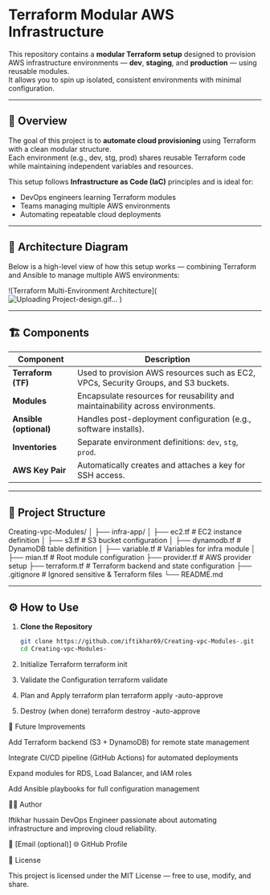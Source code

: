 #  Terraform Modular AWS Infrastructure

This repository contains a **modular Terraform setup** designed to provision AWS infrastructure environments — **dev**, **staging**, and **production** — using reusable modules.  
It allows you to spin up isolated, consistent environments with minimal configuration.

---

## 📘 Overview

The goal of this project is to **automate cloud provisioning** using Terraform with a clean modular structure.  
Each environment (e.g., dev, stg, prod) shares reusable Terraform code while maintaining independent variables and resources.

This setup follows **Infrastructure as Code (IaC)** principles and is ideal for:
- DevOps engineers learning Terraform modules
- Teams managing multiple AWS environments
- Automating repeatable cloud deployments

---

## 🧩 Architecture Diagram

Below is a high-level view of how this setup works — combining Terraform and Ansible to manage multiple AWS environments:

![Terraform Multi-Environment Architecture](![Uploading Project-design.gif…]()
)

---

## 🏗️ Components

| Component | Description |
|------------|--------------|
| **Terraform (TF)** | Used to provision AWS resources such as EC2, VPCs, Security Groups, and S3 buckets. |
| **Modules** | Encapsulate resources for reusability and maintainability across environments. |
| **Ansible (optional)** | Handles post-deployment configuration (e.g., software installs). |
| **Inventories** | Separate environment definitions: `dev`, `stg`, `prod`. |
| **AWS Key Pair** | Automatically creates and attaches a key for SSH access. |

---

## 📂 Project Structure
Creating-vpc-Modules/
│
├── infra-app/
│ ├── ec2.tf # EC2 instance definition
│ ├── s3.tf # S3 bucket configuration
│ ├── dynamodb.tf # DynamoDB table definition
│ ├── variable.tf # Variables for infra module
│
├── mian.tf # Root module configuration
├── provider.tf # AWS provider setup
├── terraform.tf # Terraform backend and state configuration
├── .gitignore # Ignored sensitive & Terraform files
└── README.md


---

## ⚙️ How to Use

1. **Clone the Repository**
   ```bash
   git clone https://github.com/iftikhar69/Creating-vpc-Modules-.git
   cd Creating-vpc-Modules-
2. Initialize Terraform
terraform init

3. Validate the Configuration
terraform validate

4. Plan and Apply
terraform plan
terraform apply -auto-approve

5. Destroy (when done)
terraform destroy -auto-approve

🧭 Future Improvements

Add Terraform backend (S3 + DynamoDB) for remote state management

Integrate CI/CD pipeline (GitHub Actions) for automated deployments

Expand modules for RDS, Load Balancer, and IAM roles

Add Ansible playbooks for full configuration management

👨‍💻 Author

Iftikhar hussain
DevOps Engineer passionate about automating infrastructure and improving cloud reliability.

📧 [Email (optional)]
🌐 GitHub Profile

🏁 License

This project is licensed under the MIT License — free to use, modify, and share.
